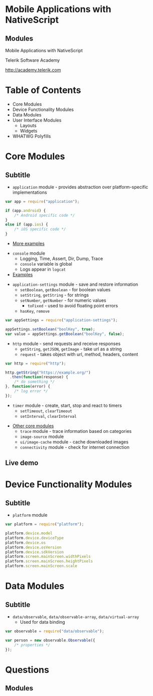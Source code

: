 <!-- section start -->
<!-- attr: { id:'title', class:'slide-title', hasScriptWrapper:true } -->
# Mobile Applications with NativeScript
## Modules

<div class="signature">
    <p class="signature-course">Mobile Applications with NativeScript</p>
    <p class="signature-initiative">Telerik Software Academy</p>
    <a href="http://academy.telerik.com" class="signature-link">http://academy.telerik.com</a>
</div>

<!-- section start -->
<!-- attr: { id:'table-of-contents', style:'font-size:38px' } -->
# Table of Contents
- Core Modules
- Device Functionality Modules
- Data Modules
- User Interface Modules
  - Layouts
  - Widgets
- WHATWG Polyfills

<!-- section start -->
<!-- attr: { class:'slide-section', showInPresentation:true } -->
# Core Modules
## Subtitle

<!-- attr: { showInPresentation:true } -->
<!-- # Core Modules -->
- `application` module - provides abstraction over platform-specific implementations

```js
var app = require("application");

if (app.android) {
	/* Android specific code */
}
else if (app.ios) {
	/* iOS specific code */
}
```
- [More examples](https://docs.nativescript.org/ApiReference/application/HOW-TO.html)

<!-- attr: { showInPresentation:true } -->
<!-- # Core Modules -->
- `console` module
  - Logging, Time, Assert, Dir, Dump, Trace
  - `console` variable is global
  - Logs appear in `logcat`
- [Examples](https://docs.nativescript.org/ApiReference/console/HOW-TO.html)

<!-- attr: { showInPresentation:true } -->
<!-- # Core Modules -->
- `application-settings` module - save and restore information
  - `setBoolean`, `getBoolean` - for boolean values
  - `setString`, `getString` - for strings
  - `setNumber`, `getNumber` - for numeric values
    - `toFixed` - used to avoid floating point errors
  - `hasKey`, `remove`

```js
var appSettings = require("application-settings");

appSettings.setBoolean("boolKey", true);
var value = appSettings.getBoolean("boolKey", false);
```

<!-- attr: { showInPresentation:true, style:'font-size:44px' } -->
<!-- # Core Modules -->
- `http` module - send requests and receive responses
  - `getString`, `getJSON`, `getImage` - take url as a string
  - `request` - takes object with url, method, headers, content

```js
var http = require("http");

http.getString("https://example.org/")
  .then(function(response) {
	/* do something */
}, function(error) {
	/* log error */
});
```

<!-- attr: { showInPresentation:true } -->
<!-- # Core Modules -->
- `timer` module - create, start, stop and react to timers
  - `setTimeout`, `clearTimeout`
  - `setInterval`, `clearInterval`

<!-- attr: { showInPresentation:true } -->
<!-- # Core Modules -->
- [Other core modules](https://docs.nativescript.org/core-concepts/modules#core-modules)
  - `trace` module - trace information based on categories
  - `image-source` module
  - `ui/image-cache` module - cache downloaded images
  - `connectivity` module - check for internet connection

<!-- attr: { class:'slide-section demo', showInPresentation:true } -->
<!-- Core Modules -->
## Live demo

<!-- section start -->
<!-- attr: { class:'slide-section', showInPresentation:true } -->
# Device Functionality Modules
## Subtitle

<!-- attr: { showInPresentation:true } -->
<!-- # Device Functionality Modules -->
- `platform` module

```js
var platform = require("platform");

platform.device.model
platform.device.deviceType
platform.device.os
platform.device.osVersion
platform.device.sdkVersion
platform.screen.mainScreen.widthPixels
platform.screen.mainScreen.heightPixels
platform.screen.mainScreen.scale
```

<!-- section start -->
<!-- attr: { class:'slide-section', showInPresentation:true } -->
# Data Modules
## Subtitle

<!-- attr: { showInPresentation:true } -->
<!-- # Data Modules -->
- `data/observable`, `data/observable-array`, `data/virtual-array`
  - Used for data binding

```js
var observable = require("data/observable");

var person = new observable.Observable({
	/* properties */
});
```

<!-- TODO: more examples -->
<!-- TODO: UI and other modules -->

<!-- section start -->
<!-- attr: { id:'questions', class:'slide-section', showInPresentation:true } -->
# Questions
## Modules
